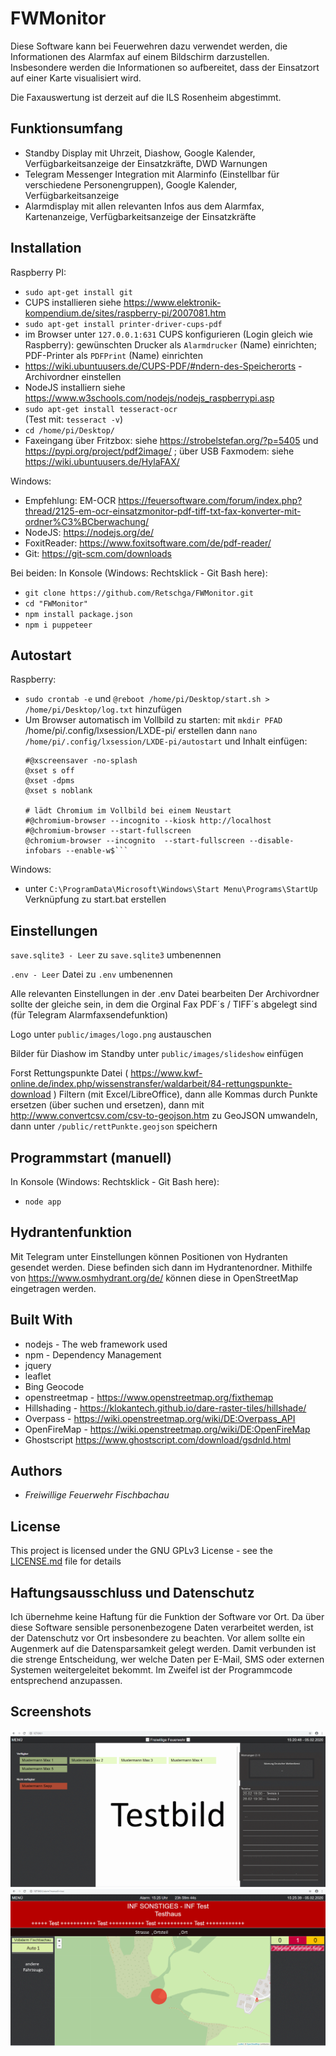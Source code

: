 ﻿# FWMonitor

Diese Software kann bei Feuerwehren dazu verwendet werden, die Informationen des Alarmfax auf einem Bildschirm darzustellen. 
Insbesondere werden die Informationen so aufbereitet, dass der Einsatzort auf einer Karte visualisiert wird.

Die Faxauswertung ist derzeit auf die ILS Rosenheim abgestimmt.

## Funktionsumfang

* Standby Display mit Uhrzeit, Diashow, Google Kalender, Verfügbarkeitsanzeige der Einsatzkräfte, DWD Warnungen
* Telegram Messenger Integration mit Alarminfo (Einstellbar für verschiedene Personengruppen), Google Kalender, Verfügbarkeitsanzeige
* Alarmdisplay mit allen relevanten Infos aus dem Alarmfax, Kartenanzeige, Verfügbarkeitsanzeige der Einsatzkräfte

## Installation

Raspberry PI: 
 - `sudo apt-get install git`
 - CUPS installieren siehe https://www.elektronik-kompendium.de/sites/raspberry-pi/2007081.htm 
 - `sudo apt-get install printer-driver-cups-pdf`
 - im Browser unter `127.0.0.1:631` CUPS konfigurieren (Login gleich wie Raspberry): 
   gewünschten Drucker als `Alarmdrucker` (Name) einrichten; PDF-Printer als `PDFPrint` (Name) einrichten 
 - https://wiki.ubuntuusers.de/CUPS-PDF/#ndern-des-Speicherorts - Archivordner einstellen
 - NodeJS installiern siehe https://www.w3schools.com/nodejs/nodejs_raspberrypi.asp
 - `sudo apt-get install tesseract-ocr`  
   (Test mit: `tesseract -v`)
 - `cd /home/pi/Desktop/`
 - Faxeingang über Fritzbox: siehe https://strobelstefan.org/?p=5405 und https://pypi.org/project/pdf2image/ ; über USB Faxmodem: siehe https://wiki.ubuntuusers.de/HylaFAX/
 

Windows:	
 - Empfehlung: EM-OCR https://feuersoftware.com/forum/index.php?thread/2125-em-ocr-einsatzmonitor-pdf-tiff-txt-fax-konverter-mit-ordner%C3%BCberwachung/  
 - NodeJS: https://nodejs.org/de/
 - FoxitReader: https://www.foxitsoftware.com/de/pdf-reader/
 - Git: https://git-scm.com/downloads


Bei beiden: In Konsole (Windows: Rechtsklick - Git Bash here):
 - `git clone https://github.com/Retschga/FWMonitor.git`
 - `cd "FWMonitor"`
 - `npm install package.json`
 - `npm i puppeteer`
 
 
## Autostart 

Raspberry:
 - `sudo crontab -e` und `@reboot /home/pi/Desktop/start.sh > /home/pi/Desktop/log.txt` hinzufügen
 - Um Browser automatisch im Vollbild zu starten:
   mit `mkdir PFAD` /home/pi/.config/lxsession/LXDE-pi/ erstellen
   dann `nano /home/pi/.config/lxsession/LXDE-pi/autostart` und Inhalt einfügen:
    ```# Bildschirmschoner deaktivieren
	#@xscreensaver -no-splash
	@xset s off
	@xset -dpms
	@xset s noblank

	# lädt Chromium im Vollbild bei einem Neustart
	#@chromium-browser --incognito --kiosk http://localhost
	#@chromium-browser --start-fullscreen
	@chromium-browser --incognito  --start-fullscreen --disable-infobars --enable-w$```

Windows:
 - unter `C:\ProgramData\Microsoft\Windows\Start Menu\Programs\StartUp` Verknüpfung zu start.bat erstellen


## Einstellungen

`save.sqlite3 - Leer` zu `save.sqlite3` umbenennen

`.env - Leer` Datei zu `.env` umbenennen

Alle relevanten Einstellungen in der .env Datei bearbeiten
Der Archivordner sollte der gleiche sein, in dem die Orginal Fax PDF´s / TIFF´s abgelegt sind (für Telegram Alarmfaxsendefunktion)

Logo unter `public/images/logo.png` austauschen

Bilder für Diashow im Standby unter `public/images/slideshow` einfügen

Forst Rettungspunkte Datei  ( https://www.kwf-online.de/index.php/wissenstransfer/waldarbeit/84-rettungspunkte-download ) Filtern (mit Excel/LibreOffice), dann
alle Kommas durch Punkte ersetzen (über suchen und ersetzen), dann mit http://www.convertcsv.com/csv-to-geojson.htm zu GeoJSON umwandeln, 
dann unter `/public/rettPunkte.geojson` speichern


## Programmstart (manuell)

In Konsole (Windows: Rechtsklick - Git Bash here):
 - `node app`

## Hydrantenfunktion

Mit Telegram unter Einstellungen können Positionen von Hydranten gesendet werden.
Diese befinden sich dann im Hydrantenordner. Mithilfe von https://www.osmhydrant.org/de/ können diese
in OpenStreetMap eingetragen werden.

## Built With

* nodejs - The web framework used
* npm - Dependency Management
* jquery
* leaflet
* Bing Geocode
* openstreetmap - https://www.openstreetmap.org/fixthemap
*   Hillshading - https://klokantech.github.io/dare-raster-tiles/hillshade/
* 	Overpass - https://wiki.openstreetmap.org/wiki/DE:Overpass_API
* 	OpenFireMap - https://wiki.openstreetmap.org/wiki/DE:OpenFireMap
* Ghostscript https://www.ghostscript.com/download/gsdnld.html


## Authors

*  *Freiwillige Feuerwehr Fischbachau*

## License

This project is licensed under the GNU GPLv3  License - see the [LICENSE.md](LICENSE.md) file for details

## Haftungsausschluss und Datenschutz

Ich übernehme keine Haftung für die Funktion der Software vor Ort. Da über diese Software sensible personenbezogene Daten verarbeitet werden, ist der Datenschutz vor Ort insbesondere zu beachten. Vor allem sollte ein Augenmerk auf die Datensparsamkeit gelegt werden. Damit verbunden ist die strenge Entscheidung, wer welche Daten per E-Mail, SMS oder externen Systemen weitergeleitet bekommt. Im Zweifel ist der Programmcode entsprechend anzupassen.


## Screenshots

![Bild](/Screenshot1.PNG "Bild")
![Bild](/Screenshot2.PNG "Bild")
